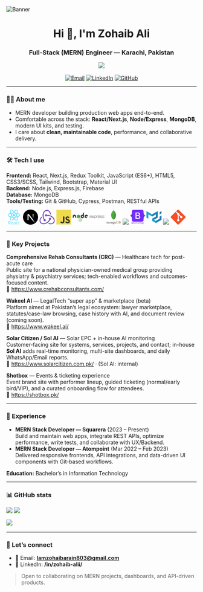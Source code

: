 ![Banner](https://res.cloudinary.com/superfolio/image/upload/v1620689979/68747470733a2f2f692e70696e696d672e636f6d2f6f726967696e616c732f63362f33332f63322f63363333633230656465383266306530636564376435373064626533613166332e676966_yjuh2s.gif)

<h1 align="center">Hi 👋, I'm Zohaib Ali</h1>
<h3 align="center">Full-Stack (MERN) Engineer — Karachi, Pakistan</h3>

<p align="center">
  <a href="https://github.com/DenverCoder1/readme-typing-svg">
    <img src="https://readme-typing-svg.herokuapp.com?lines=MERN+Stack+Developer;API+design+%26+system+architecture;React%2FNext.js+%7C+Node%2FExpress+%7C+MongoDB;Clean%2C+scalable%2C+tested+code;Always+learning+and+shipping&center=true&width=650&height=45">
  </a>
</p>

<p align="center">
  <a href="mailto:Iamzohaibarain803@gmail.com"><img alt="Email" src="https://img.shields.io/badge/Email-Contact-informational?style=for-the-badge&logo=gmail"></a>
  <a href="https://www.linkedin.com/in/zohaib-alii/"><img alt="LinkedIn" src="https://img.shields.io/badge/LinkedIn-Zohaib%20Ali-blue?style=for-the-badge&logo=linkedin"></a>
  <a href="https://github.com/Zohaib-Alii"><img alt="GitHub" src="https://img.shields.io/badge/GitHub-Zohaib--Alii-181717?style=for-the-badge&logo=github"></a>
</p>

---

### 🧑‍💻 About me
- MERN developer building production web apps end-to-end.
- Comfortable across the stack: **React/Next.js**, **Node/Express**, **MongoDB**, modern UI kits, and testing.
- I care about **clean, maintainable code**, performance, and collaborative delivery.

---

### 🛠️ Tech I use
**Frontend:** React, Next.js, Redux Toolkit, JavaScript (ES6+), HTML5, CSS3/SCSS, Tailwind, Bootstrap, Material UI  
**Backend:** Node.js, Express.js, Firebase  
**Database:** MongoDB  
**Tools/Testing:** Git & GitHub, Cypress, Postman, RESTful APIs

<p>
  <img src="https://raw.githubusercontent.com/devicons/devicon/master/icons/react/react-original-wordmark.svg" height="40"/>
  <img src="https://raw.githubusercontent.com/devicons/devicon/master/icons/nextjs/nextjs-original.svg" height="40"/>
  <img src="https://raw.githubusercontent.com/devicons/devicon/master/icons/redux/redux-original.svg" height="40"/>
  <img src="https://raw.githubusercontent.com/devicons/devicon/master/icons/javascript/javascript-original.svg" height="40"/>
  <img src="https://raw.githubusercontent.com/devicons/devicon/master/icons/nodejs/nodejs-original-wordmark.svg" height="40"/>
  <img src="https://raw.githubusercontent.com/devicons/devicon/master/icons/express/express-original-wordmark.svg" height="40"/>
  <img src="https://raw.githubusercontent.com/devicons/devicon/master/icons/mongodb/mongodb-original-wordmark.svg" height="40"/>
  <img src="https://www.vectorlogo.zone/logos/tailwindcss/tailwindcss-icon.svg" height="40"/>
  <img src="https://raw.githubusercontent.com/devicons/devicon/master/icons/bootstrap/bootstrap-plain-wordmark.svg" height="40"/>
  <img src="https://raw.githubusercontent.com/devicons/devicon/master/icons/materialui/materialui-original.svg" height="40"/>
  <img src="https://www.vectorlogo.zone/logos/jestjsio/jestjsio-icon.svg" height="40"/>
  <img src="https://raw.githubusercontent.com/devicons/devicon/master/icons/git/git-original.svg" height="40"/>
</p>

---

### 🚀 Key Projects

**Comprehensive Rehab Consultants (CRC)** — Healthcare tech for post-acute care  
Public site for a national physician-owned medical group providing physiatry & psychiatry services; tech-enabled workflows and outcomes-focused content.  
🔗 https://www.crehabconsultants.com/  

**Wakeel AI** — LegalTech “super app” & marketplace (beta)  
Platform aimed at Pakistan’s legal ecosystem: lawyer marketplace, statutes/case-law browsing, case history with AI, and document review (coming soon).  
🔗 https://www.wakeel.ai/  

**Solar Citizen / Sol AI** — Solar EPC + in-house AI monitoring  
Customer-facing site for systems, services, projects, and contact; in-house **Sol AI** adds real-time monitoring, multi-site dashboards, and daily WhatsApp/Email reports.  
🔗 https://www.solarcitizen.com.pk/ · (Sol AI: internal)

**Shotbox** — Events & ticketing experience  
Event brand site with performer lineup, guided ticketing (normal/early bird/VIP), and a curated onboarding flow for attendees.  
🔗 https://shotbox.pk/

---

### 💼 Experience
- **MERN Stack Developer — Squarera** (2023 – Present)  
  Build and maintain web apps, integrate REST APIs, optimize performance, write tests, and collaborate with UX/Backend.
- **MERN Stack Developer — Atompoint** (Mar 2022 – Feb 2023)  
  Delivered responsive frontends, API integrations, and data-driven UI components with Git-based workflows.

**Education:** Bachelor’s in Information Technology

---

### 📊 GitHub stats
<p>
  <img height="165" src="https://github-readme-stats-sigma-five.vercel.app/api?username=Zohaib-Alii&show_icons=true&count_private=true&include_all_commits=true" />
  <img height="165" src="https://github-readme-stats-sigma-five.vercel.app/api/top-langs/?username=Zohaib-Alii&layout=compact" />
</p>

<p>
  <img src="https://github-readme-streak-stats.herokuapp.com/?user=Zohaib-Alii" />
</p>

---

### 🤝 Let’s connect
- 📧 Email: **Iamzohaibarain803@gmail.com**  
- 🔗 LinkedIn: **/in/zohaib-alii/**

> Open to collaborating on MERN projects, dashboards, and API-driven products.
